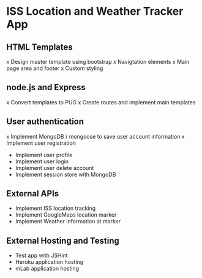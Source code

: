 # ISS Location and Weather Tracker App

## HTML Templates
x Design master template using bootstrap
x Navigtation elements
x Main page area and footer
x Custom styling

## node.js and Express
x Convert templates to PUG
x Create routes and implement main templates

## User authentication
x Implement MongoDB / mongoose to save user account information
x Implement user registration
- Implement user profile
- Implement user login
- Implement user delete account
- Implement session store with MongoDB

## External APIs
- Implement ISS location tracking
- Implement GoogleMaps location marker
- Implement Weather information at marker

## External Hosting and Testing
- Test app with JSHint
- Heroku application hosting
- mLab application hosting
